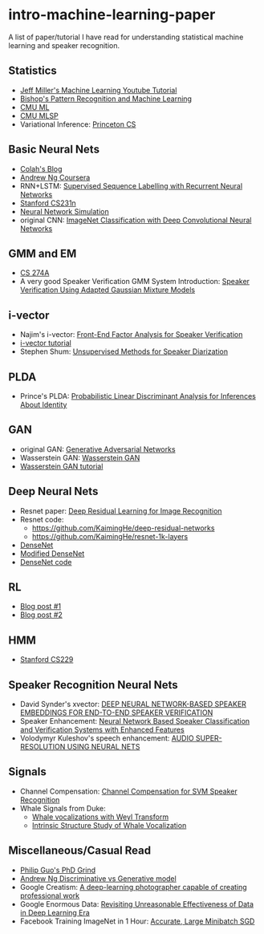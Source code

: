 # intro-machine-learning-paper
A list of paper/tutorial I have read for understanding statistical machine learning and speaker recognition. 

## Statistics 
- [Jeff Miller's Machine Learning Youtube Tutorial](https://www.youtube.com/playlist?list=PLD0F06AA0D2E8FFBA)
- [Bishop's Pattern Recognition and Machine Learning](http://users.isr.ist.utl.pt/~wurmd/Livros/school/Bishop%20-%20Pattern%20Recognition%20And%20Machine%20Learning%20-%20Springer%20%202006.pdf)
- [CMU ML](http://www.cs.cmu.edu/~tom/10701_sp11/lectures.shtml)
- [CMU MLSP](http://mlsp.cs.cmu.edu/courses/fall2016/index.html)
- Variational Inference: [Princeton CS](https://www.cs.princeton.edu/courses/archive/fall11/cos597C/lectures/variational-inference-i.pdf)

## Basic Neural Nets
- [Colah's Blog](http://colah.github.io)
- [Andrew Ng Coursera](https://www.coursera.org/learn/machine-learning)
- RNN+LSTM: [Supervised Sequence Labelling with Recurrent Neural Networks](http://www.cs.toronto.edu/~graves/phd.pdf)
- [Stanford CS231n](http://cs231n.stanford.edu)
- [Neural Network Simulation](http://playground.tensorflow.org/#activation=tanh&batchSize=10&dataset=circle&regDataset=reg-plane&learningRate=0.03&regularizationRate=0&noise=0&networkShape=4,2&seed=0.29657&showTestData=false&discretize=false&percTrainData=50&x=true&y=true&xTimesY=false&xSquared=false&ySquared=false&cosX=false&sinX=false&cosY=false&sinY=false&collectStats=false&problem=classification&initZero=false&hideText=false)
- original CNN: [ImageNet Classification with Deep Convolutional Neural Networks](http://papers.nips.cc/paper/4824-imagenet-classification-with-deep-convolutional-neural-networks.pdf) 

## GMM and EM 
- [CS 274A](http://www.ics.uci.edu/~smyth/courses/cs274/notes/notes5b)
- A very good Speaker Verification GMM System Introduction: [Speaker Verification Using Adapted Gaussian Mixture Models](http://citeseerx.ist.psu.edu/viewdoc/download?doi=10.1.1.117.338&rep=rep1&type=pdf)

## i-vector 
- Najim's i-vector: [Front-End Factor Analysis for Speaker Verification](http://ieeexplore.ieee.org/document/5545402/)
- [i-vector tutorial](http://people.csail.mit.edu/sshum/talks/ivector_tutorial_interspeech_27Aug2011.pdf)
- Stephen Shum: [Unsupervised Methods for Speaker Diarization](http://people.csail.mit.edu/sshum/papers/ieee_diarization_final_proof.pdf)

## PLDA 
- Prince's PLDA: [Probabilistic Linear Discriminant Analysis for Inferences About Identity](http://ieeexplore.ieee.org/abstract/document/4409052/)

## GAN
- original GAN: [Generative Adversarial Networks](https://arxiv.org/abs/1406.2661)
- Wasserstein GAN: [Wasserstein GAN](https://arxiv.org/abs/1701.07875)
- [Wasserstein GAN tutorial](http://www.alexirpan.com/2017/02/22/wasserstein-gan.html)

## Deep Neural Nets
- Resnet paper: [Deep Residual Learning for Image Recognition](https://arxiv.org/pdf/1512.03385v1.pdf)
- Resnet code: 
  - https://github.com/KaimingHe/deep-residual-networks
  - https://github.com/KaimingHe/resnet-1k-layers
- [DenseNet](https://arxiv.org/abs/1608.06993)
- [Modified DenseNet](https://arxiv.org/pdf/1707.06990.pdf)
- [DenseNet code](https://github.com/liuzhuang13/DenseNet)

## RL 
- [Blog post #1](https://rubenfiszel.github.io/posts/rl4j/2016-08-24-Reinforcement-Learning-and-DQN.html#continuous)
- [Blog post #2](https://lopespm.github.io/machine_learning/2016/10/06/deep-reinforcement-learning-racing-game.html#concepts)

## HMM
- [Stanford CS229](http://cs229.stanford.edu/section/cs229-hmm.pdf)

## Speaker Recognition Neural Nets
- David Synder's xvector: [DEEP NEURAL NETWORK-BASED SPEAKER EMBEDDINGS FOR END-TO-END SPEAKER VERIFICATION](http://danielpovey.com/files/2016_slt_xvector.pdf)
- Speaker Enhancement: [Neural Network Based Speaker Classification and Verification Systems with Enhanced Features](https://arxiv.org/pdf/1702.02289.pdf)
- Volodymyr Kuleshov's speech enhancement: [AUDIO SUPER-RESOLUTION USING NEURAL NETS](https://openreview.net/pdf?id=S1gNakBFx)

## Signals
- Channel Compensation: [Channel Compensation for SVM Speaker Recognition](https://www.ll.mit.edu/mission/cybersec/publications/publication-files/full_papers/040531_Solomonoff.pdf)
- Whale Signals from Duke: 
  - [Whale vocalizations with Weyl Transform](http://ieeexplore.ieee.org/document/7178074/)
  - [Intrinsic Structure Study of Whale Vocalization](http://ieeexplore.ieee.org/stamp/stamp.jsp?arnumber=7761101)

## Miscellaneous/Casual Read
- [Philip Guo's PhD Grind](http://pgbovine.net/PhD-memoir/pguo-PhD-grind.pdf)
- [Andrew Ng Discriminative vs Generative model](https://ai.stanford.edu/~ang/papers/nips01-discriminativegenerative.pdf)
- Google Creatism: [A deep-learning photographer capable of creating professional work](https://arxiv.org/pdf/1707.03491.pdf)
- Google Enormous Data: [Revisiting Unreasonable Effectiveness of Data in Deep Learning Era](https://arxiv.org/pdf/1707.02968.pdf)
- Facebook Training ImageNet in 1 Hour: [Accurate, Large Minibatch SGD](https://research.fb.com/wp-content/uploads/2017/06/imagenet1kin1h5.pdf?)
